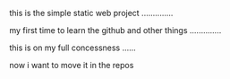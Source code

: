 this is the simple static web project ..............




my first time to learn the github and other things ..............

this is on my full concessness ......

now i want to move it in the repos 